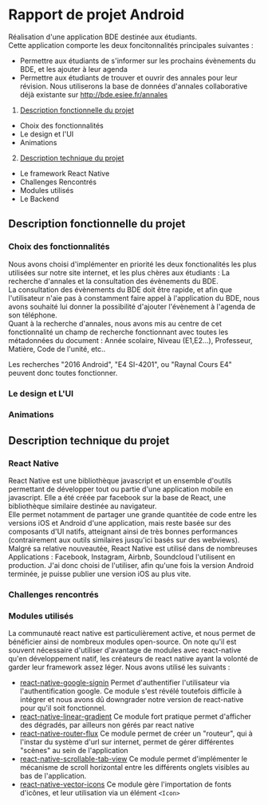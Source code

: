 # Rapport de projet Android
Réalisation d'une application BDE destinée aux étudiants.  
Cette application comporte les deux foncitonnalités principales suivantes :
- Permettre aux étudiants de s'informer sur les prochains évènements du BDE, et les ajouter à leur agenda
- Permettre aux étudiants de trouver et ouvrir des annales pour leur révision. Nous utiliserons la base de données d'annales collaborative déjà existante sur http://bde.esiee.fr/annales

1. [Description fonctionnelle du projet](#description-fonctionnelle-du-projet)
  - Choix des fonctionnalités
  - Le design et l'UI
  - Animations
2. [Description technique du projet](#description-technique-du-projet)
  - Le framework React Native
  - Challenges Rencontrés
  - Modules utilisés
  - Le Backend

## Description fonctionnelle du projet

### Choix des fonctionnalités

Nous avons choisi d'implémenter en priorité les deux fonctionalités les plus utilisées sur notre site internet, et les plus chères aux étudiants : La recherche d'annales et la consultation des évènements du BDE.  
La consultation des évènements du BDE doit être rapide, et afin que l'utilisateur n'aie pas à constamment faire appel à l'application du BDE, nous avons souhaité lui donner la possibilité d'ajouter l'évènement à l'agenda de son téléphone.  
Quant à la recherche d'annales, nous avons mis au centre de cet fonctionnalité un champ de recherche fonctionnant avec toutes les métadonnées du document : Année scolaire, Niveau (E1,E2...), Professeur, Matière, Code de l'unité, etc..

Les recherches "2016 Android", "E4 SI-4201", ou "Raynal Cours E4" peuvent donc toutes fonctionner.

### Le design et L'UI

### Animations

## Description technique du projet

### React Native

React Native est une bibliothèque javascript et un ensemble d'outils permettant de développer tout ou partie d'une application mobile en javascript. Elle a été créée par facebook sur la base de React, une bibliothèque similaire destinée au navigateur.   
Elle permet notamment de partager une grande quantitée de code entre les versions iOS et Android d'une application, mais reste basée sur des composants d'UI natifs, atteignant ainsi de très bonnes performances (contrairement aux outils similaires jusqu'ici basés sur des webviews).  
Malgré sa relative nouveautée, React Native est utilisé dans de nombreuses Applications : Facebook, Instagram, Airbnb, Soundcloud l'utilisent en production.
J'ai donc choisi de l'utiliser, afin qu'une fois la version Android terminée, je puisse publier une version iOS au plus vite.

### Challenges rencontrés


### Modules utilisés
La communauté react native est particulièrement active, et nous permet de bénéficier ainsi de nombreux modules open-source. On note qu'il est souvent nécessaire d'utiliser d'avantage de modules avec react-native qu'en développement natif, les créateurs de react native ayant la volonté de garder leur framework assez léger. Nous avons utilisé les suivants :
- [react-native-google-signin](https://www.npmjs.com/package/react-native-google-signin)
  Permet d'authentifier l'utilisateur via l'authentification google. Ce module s'est révélé toutefois difficile à intégrer et nous avons dû downgrader notre version de react-native pour qu'il soit fonctionnel.
- [react-native-linear-gradient](https://www.npmjs.com/package/react-native-linear-gradient)
  Ce module fort pratique permet d'afficher des dégradés, par ailleurs non gérés par react native
- [react-native-router-flux](https://www.npmjs.com/package/react-native-router-flux)
  Ce module permet de créer un "routeur", qui à l'instar du système d'url sur internet, permet de gérer différentes "scènes" au sein de l'application
- [react-native-scrollable-tab-view](https://www.npmjs.com/package/react-native-scrollable-tab-view)
  Ce module permet d'implémenter le mécanisme de scroll horizontal entre les différents onglets visibles au bas de l'application.
- [react-native-vector-icons](https://www.npmjs.com/package/react-native-vector-icons)
  Ce module gère l'importation de fonts d'icônes, et leur utilisation via un élément `<Icon>`
